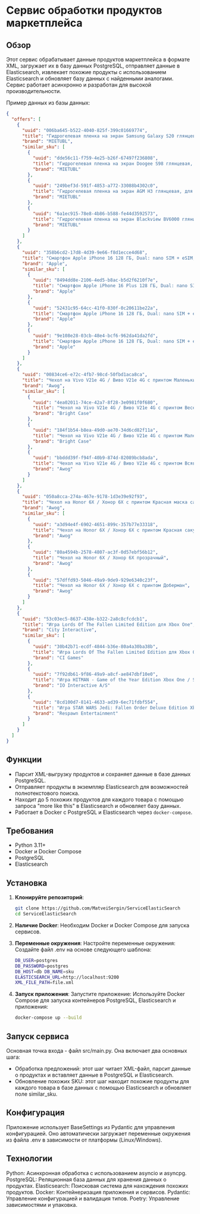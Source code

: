 # Сервис обработки продуктов маркетплейса

## Обзор
Этот сервис обрабатывает данные продуктов маркетплейса в формате XML, загружает их в базу данных PostgreSQL, отправляет данные в Elasticsearch, извлекает похожие продукты с использованием Elasticsearch и обновляет базу данных с найденными аналогами. Сервис работает асинхронно и разработан для высокой производительности.

Пример данных из базы данных:
```json
{
  "offers": [
    {
      "uuid": "006ba645-b522-4040-825f-399c01669774",
      "title": "Гидрогелевая пленка на экран Samsung Galaxy S20 глянцевая, для защиты от царапин, ударов и потертостей, 1шт.",
      "brand": "MIETUBL",
      "similar_sku": [
        {
          "uuid": "dde56c11-f759-4e25-b26f-67497f236808",
          "title": "Гидрогелевая пленка на экран Doogee S98 глянцевая, для защиты от царапин, ударов и потертостей, 1шт.",
          "brand": "MIETUBL"
        },
        {
          "uuid": "249bef3d-591f-4853-a772-33088b4302c0",
          "title": "Гидрогелевая пленка на экран AGM H3 глянцевая, для защиты от царапин, ударов и потертостей, 1шт.",
          "brand": "MIETUBL"
        },
        {
          "uuid": "6a1ec915-78e8-4b86-b588-fe44d3592573",
          "title": "Гидрогелевая пленка на экран Blackview BV6000 глянцевая, для защиты от царапин, ударов и потертостей, 1шт.",
          "brand": "MIETUBL"
        }
      ]
    },
    {
      "uuid": "358b6cd2-17d8-4d39-9e66-f8d1ecce4d68",
      "title": "Смартфон Apple iPhone 16 128 ГБ, Dual: nano SIM + eSIM, белый",
      "brand": "Apple",
      "similar_sku": [
        {
          "uuid": "8494dd8e-2106-4ed5-b8ac-b5d2f6210f7e",
          "title": "Смартфон Apple iPhone 16 Plus 128 ГБ, Dual: nano SIM + eSIM, белый",
          "brand": "Apple"
        },
        {
          "uuid": "52431c95-64cc-41f0-830f-0c20611be22a",
          "title": "Смартфон Apple iPhone 16 128 ГБ, Dual: nano SIM + eSIM, черный",
          "brand": "Apple"
        },
        {
          "uuid": "9e108e28-03cb-48e4-bcf6-962da41da2fd",
          "title": "Смартфон Apple iPhone 16 128 ГБ, Dual: nano SIM + eSIM, зеленый",
          "brand": "Apple"
        }
      ]
    },
    {
      "uuid": "00834ce6-e72c-4fb7-98cd-50fbd1aca8ca",
      "title": "Чехол на Vivo V21e 4G / Виво V21e 4G с принтом Маленькие ромашки, прозрачный",
      "brand": "Awog",
      "similar_sku": [
        {
          "uuid": "4ea02011-74ce-42a7-8f28-3e0981f0f680",
          "title": "Чехол на Vivo V21e 4G / Виво V21e 4G с принтом Веселые ромашки",
          "brand": "Bright Case"
        },
        {
          "uuid": "184f1b54-b8ea-49d0-ae70-34d6cd82f11a",
          "title": "Чехол на Vivo V21e 4G / Виво V21e 4G с принтом Маленькие зверята",
          "brand": "Bright Case"
        },
        {
          "uuid": "bbddd39f-f94f-40b9-874d-82089bcb8ada",
          "title": "Чехол на Vivo V21e 4G / Виво V21e 4G с принтом Всявотца, прозрачный",
          "brand": "Awog"
        }
      ]
    },
    {
      "uuid": "050a8cca-274a-467e-9178-1d3e39e92f93",
      "title": "Чехол на Honor 6X / Хонор 6Х с принтом Красная маска самурая",
      "brand": "Awog",
      "similar_sku": [
        {
          "uuid": "a3d94e4f-6902-4651-899c-357b77e33318",
          "title": "Чехол на Honor 6X / Хонор 6Х с принтом Красная сакура, прозрачный",
          "brand": "Awog"
        },
        {
          "uuid": "80a4594b-2578-4807-ac3f-0d57ebf56b12",
          "title": "Чехол на Honor 6X / Хонор 6Х прозрачный",
          "brand": "Awog"
        },
        {
          "uuid": "57dffd93-5046-49a9-9de9-929e6340c23f",
          "title": "Чехол на Honor 6X / Хонор 6Х с принтом Доберман",
          "brand": "Awog"
        }
      ]
    },
    {
      "uuid": "53c03ec5-8637-438e-b322-2a8c8cfcdcb1",
      "title": "Игра Lords Of The Fallen Limited Edition для Xbox One",
      "brand": "City Interactive",
      "similar_sku": [
        {
          "uuid": "30b42b71-ecdf-4844-b36e-80a4a30ba38b",
          "title": "Игра Lords Of The Fallen Limited Edition для Xbox One",
          "brand": "CI Games"
        },
        {
          "uuid": "7f92db61-9f86-49a9-a8cf-ae847dbf10e0",
          "title": "Игра HITMAN - Game of the Year Edition Xbox One / Series S / Series X",
          "brand": "IO Interactive A/S"
        },
        {
          "uuid": "8cd100d7-8141-4633-ad39-6ec71fdbf554",
          "title": "Игра STAR WARS Jedi: Fallen Order Deluxe Edition Xbox One, Xbox Series S, Xbox Series X цифровой ключ",
          "brand": "Respawn Entertainment"
        }
      ]
    }
  ]
}
```
## Функции
- Парсит XML-выгрузку продуктов и сохраняет данные в базе данных PostgreSQL.
- Отправляет продукты в экземпляр Elasticsearch для возможностей полнотекстового поиска.
- Находит до 5 похожих продуктов для каждого товара с помощью запроса "more like this" в Elasticsearch и обновляет базу данных.
- Работает в Docker с PostgreSQL и Elasticsearch через `docker-compose`.

## Требования
- Python 3.11+
- Docker и Docker Compose
- PostgreSQL
- Elasticsearch

## Установка

1. **Клонируйте репозиторий**:
   
   ```bash
   git clone https://github.com/MatveiSergin/ServiceElasticSearch
   cd ServiceElasticSearch
   
2. **Наличие Docker**:
   Необходим Docker и Docker Compose для запуска сервисов.
3. **Переменные окружения**:
   Настройте переменные окружения: Создайте файл .env на основе следующего шаблона:
   ```bash
   DB_USER=postgres
   DB_PASSWORD=postgres
   DB_HOST=db DB_NAME=sku
   ELASTICSEARCH_URL=http://localhost:9200
   XML_FILE_PATH=file.xml
4. **Запуск приложения**:
   Запустите приложение: Используйте Docker Compose для запуска контейнеров PostgreSQL, Elasticsearch и приложения:
   ```bash
   docker-compose up --build

## Запуск сервиса
   Основная точка входа - файл src/main.py. Она включает два основных шага:
   - Обработка предложений: этот шаг читает XML-файл, парсит данные о продуктах и вставляет данные в PostgreSQL и Elasticsearch.
   - Обновление похожих SKU: этот шаг находит похожие продукты для каждого товара в базе данных с помощью Elasticsearch и обновляет поле similar_sku.

## Конфигурация
Приложение использует BaseSettings из Pydantic для управления конфигурацией. Оно автоматически загружает переменные окружения из файла .env в зависимости от платформы (Linux/Windows).

## Технологии
Python: Асинхронная обработка с использованием asyncio и asyncpg.
PostgreSQL: Реляционная база данных для хранения данных о продуктах.
Elasticsearch: Поисковая система для нахождения похожих продуктов.
Docker: Контейнеризация приложения и сервисов.
Pydantic: Управление конфигурацией и валидация типов.
Poetry: Управление зависимостями и упаковка.
